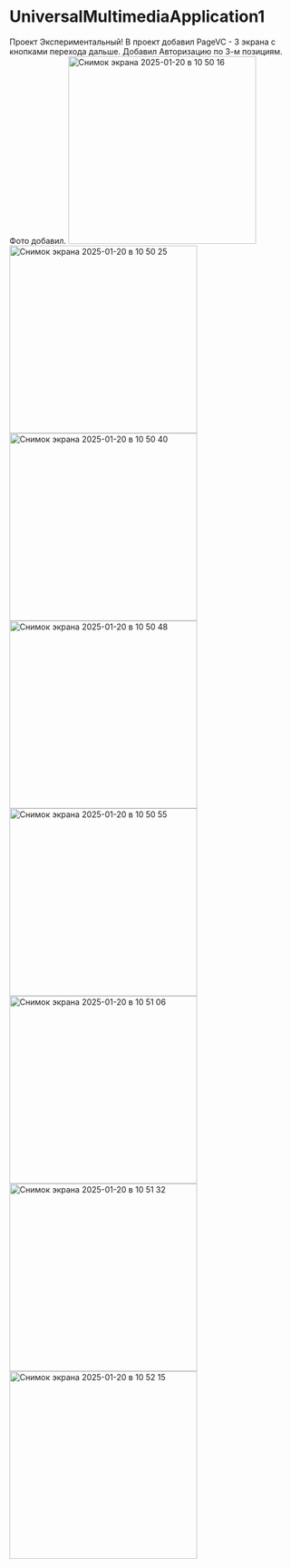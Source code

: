 # UniversalMultimediaApplication1
Проект Экспериментальный!
В проект добавил PageVC - 3 экрана с кнопками перехода дальше. Добавил Авторизацию по 3-м позициям. Фото добавил.
<img width="331" alt="Снимок экрана 2025-01-20 в 10 50 16" src="https://github.com/user-attachments/assets/3f96e3b2-28bd-45d3-8b42-abadb1b70960" />
<img width="331" alt="Снимок экрана 2025-01-20 в 10 50 25" src="https://github.com/user-attachments/assets/1892d511-3f17-4673-83eb-b6d7185967d0" />
<img width="331" alt="Снимок экрана 2025-01-20 в 10 50 40" src="https://github.com/user-attachments/assets/5f603191-1e90-459b-a9e4-57224e2b896f" />
<img width="331" alt="Снимок экрана 2025-01-20 в 10 50 48" src="https://github.com/user-attachments/assets/f8ae7afe-ce8e-4a33-98a7-55253a2437ed" />
<img width="331" alt="Снимок экрана 2025-01-20 в 10 50 55" src="https://github.com/user-attachments/assets/01caf7ce-f44a-43f7-b854-f6f2da93abb9" />
<img width="331" alt="Снимок экрана 2025-01-20 в 10 51 06" src="https://github.com/user-attachments/assets/0ff92da5-95cb-4ae1-8faf-c199e9a60740" />
<img width="331" alt="Снимок экрана 2025-01-20 в 10 51 32" src="https://github.com/user-attachments/assets/e4e822f2-4a5b-418f-93ab-40a0b6af8975" />
<img width="331" alt="Снимок экрана 2025-01-20 в 10 52 15" src="https://github.com/user-attachments/assets/c287b5ca-e1d2-48ec-9e98-32fc8003a870" />
